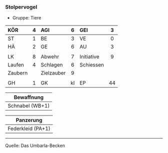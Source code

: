 ### Stolpervogel

- Gruppe: Tiere

| KÖR     |  4  | AGI        |  6  | GEI        |  3  |
| :------ | :-: | :--------- | :-: | :--------- | :-: |
| ST      |  1  | BE         |  3  | VE         |  0  |
| HÄ      |  2  | GE         |  6  | AU         |  3  |
|         |     |            |     |            |     |
| LK      |  8  | Abwehr     |  7  | Initiative |  9  |
| Laufen  |  4  | Schlagen   |  6  | Schiessen  |     |
| Zaubern |     | Zielzauber |  9  |            |     |
|         |     |            |     |            |     |
| GH      |  1  | GK         | kl  | EP         | 44  |

|   Bewaffnung    |
| :-------------: |
| Schnabel (WB+1) |

|     Panzerung     |
| :---------------: |
| Federkleid (PA+1) |

---

Quelle: Das Umbarla-Becken
